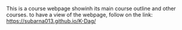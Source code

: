 This is a course webpage showinh its main course outline and other courses.
to have a view of the webpage, follow on the link:  https://subarna013.github.io/K-Dag/
